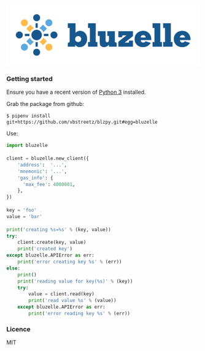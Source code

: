 ![](https://raw.githubusercontent.com/bluzelle/api/master/source/images/Bluzelle%20-%20Logo%20-%20Big%20-%20Colour.png)

### Getting started

Ensure you have a recent version of [Python 3](https://www.python.org/) installed.

Grab the package from github:

    $ pipenv install git+https://github.com/vbstreetz/blzpy.git#egg=bluzelle

Use:

```python
import bluzelle

client = bluzelle.new_client({
    'address':  '...',
    'mnemonic': '...',
    'gas_info': {
      'max_fee': 4000001,
    },
})

key = 'foo'
value = 'bar'

print('creating %s=%s' % (key, value))
try:
    client.create(key, value)
    print('created key')
except bluzelle.APIError as err:
    print('error creating key %s' % (err))
else:
	print()
	print('reading value for key(%s)' % (key))
	try:
	    value = client.read(key)
	    print('read value %s' % (value))
	except bluzelle.APIError as err:
	    print('error reading key %s' % (err))

```

### Licence

MIT
